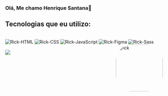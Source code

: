 
### Olá, Me chamo Henrique Santana👋
##



## Tecnologias que eu utilizo:
<div style="display: inline_block"><br>
  <img align="center" alt="Rick-HTML" src="https://img.shields.io/badge/HTML5-E34F26?style=for-the-badge&logo=html5&logoColor=white" />
  <img align="center" alt="Rick-CSS" src="https://img.shields.io/badge/CSS3-1572B6?style=for-the-badge&logo=css3&logoColor=white" />
  <img align="center" alt="Rick-JavaScript" src="https://img.shields.io/badge/JavaScript-323330?style=for-the-badge&logo=javascript&logoColor=F7DF1E" />
  <img align="center" alt="Rick-Figma" src="https://img.shields.io/badge/Figma-F24E1E?style=for-the-badge&logo=figma&logoColor=white" />
  <img align="center" alt="Rick-Sass" src="https://img.shields.io/badge/Sass-CC6699?style=for-the-badge&logo=sass&logoColor=white" />
  <img align="right" alt="rick" height="150" style="border-radius:50px;" src="https://i.pinimg.com/originals/b8/41/4d/b8414d1d7e72068a3ee64ed58044d26b.jpg">
</div>
<br>

<div>
    <a href="https://www.linkedin.com/in/henrique-santana-445357198" target="_blank"><img src="https://img.shields.io/badge/LinkedIn-0077B5?style=for-the-badge&logo=linkedin&logoColor=white" target="_blank"></a> 
</div>
